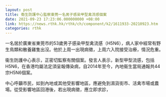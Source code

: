 ```yaml
---
layout: post
title: 衞生防護中心監察東莞一名男子感染甲型禽流感個案
date: 2021-09-23 17:23:06.000000000 +08:00
link: https://news.rthk.hk/rthk/ch/component/k2/1611933-20210923.htm
categories: rthk
---
```


一名居於廣東省東莞市的53歲男子感染甲型禽流感（H5N6），病人家中經常有野生鳥類和散養雞隻出沒。他於上周一出現病徵，上周六入院接受治療，情況危重。

衞生防護中心表示，正密切監察有關個案。發言人表示，新型甲型流感，包括H5N6，在香港均屬法定須呈報傳染病，自2014年至今，內地衞生當局通報共44宗H5N6個案。

中心呼籲市民，如到內地或其他受影響地區，應避免到濕貨街市、活禽市場或農場。從受影響地區回港後，若出現病徵，應立即求診，
